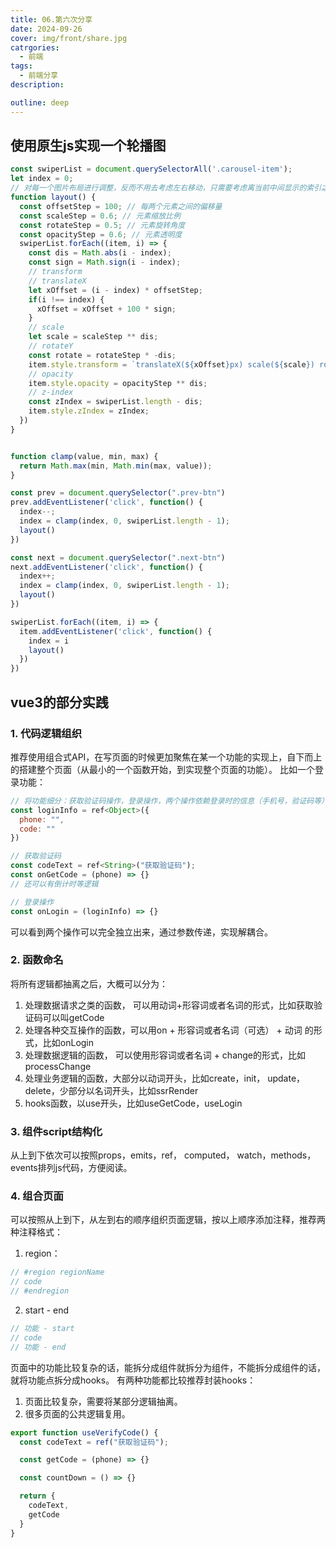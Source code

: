 ```yaml
---
title: 06.第六次分享
date: 2024-09-26
cover: img/front/share.jpg
catrgories:
  - 前端
tags:
  - 前端分享
description:

outline: deep
---
```


## 使用原生js实现一个轮播图

```javascript
const swiperList = document.querySelectorAll('.carousel-item');
let index = 0;
// 对每一个图片布局进行调整，反而不用去考虑左右移动，只需要考虑离当前中间显示的索引之间的距离，然后根据距离来调整图片的位置，旋转角度，缩放比例，透明度，z-index
function layout() {
  const offsetStep = 100; // 每两个元素之间的偏移量
  const scaleStep = 0.6; // 元素缩放比例
  const rotateStep = 0.5; // 元素旋转角度
  const opacityStep = 0.6; // 元素透明度
  swiperList.forEach((item, i) => {
    const dis = Math.abs(i - index);
    const sign = Math.sign(i - index);
    // transform
    // translateX
    let xOffset = (i - index) * offsetStep;
    if(i !== index) {
      xOffset = xOffset + 100 * sign;
    }
    // scale
    let scale = scaleStep ** dis;
    // rotateY
    const rotate = rotateStep * -dis;
    item.style.transform = `translateX(${xOffset}px) scale(${scale}) rotateY(${rotate}deg)`;
    // opacity
    item.style.opacity = opacityStep ** dis;
    // z-index
    const zIndex = swiperList.length - dis;
    item.style.zIndex = zIndex;
  })
}


function clamp(value, min, max) {
  return Math.max(min, Math.min(max, value));
}

const prev = document.querySelector(".prev-btn")
prev.addEventListener('click', function() {
  index--;
  index = clamp(index, 0, swiperList.length - 1);
  layout()
})

const next = document.querySelector(".next-btn")
next.addEventListener('click', function() {
  index++;
  index = clamp(index, 0, swiperList.length - 1);
  layout()
})

swiperList.forEach((item, i) => {
  item.addEventListener('click', function() {
    index = i
    layout()
  })
})
```

## vue3的部分实践

### 1. 代码逻辑组织
推荐使用组合式API，在写页面的时候更加聚焦在某一个功能的实现上，自下而上的搭建整个页面（从最小的一个函数开始，到实现整个页面的功能）。
比如一个登录功能：
```javascript
// 将功能细分：获取验证码操作，登录操作，两个操作依赖登录时的信息（手机号，验证码等）
const loginInfo = ref<Object>({
  phone: "",
  code: ""
})

// 获取验证码
const codeText = ref<String>("获取验证码");
const onGetCode = (phone) => {}
// 还可以有倒计时等逻辑

// 登录操作
const onLogin = (loginInfo) => {}
```
可以看到两个操作可以完全独立出来，通过参数传递，实现解耦合。

### 2. 函数命名
将所有逻辑都抽离之后，大概可以分为：
1. 处理数据请求之类的函数， 可以用动词+形容词或者名词的形式，比如获取验证码可以叫getCode
2. 处理各种交互操作的函数，可以用on + 形容词或者名词（可选） + 动词 的形式，比如onLogin
3. 处理数据逻辑的函数， 可以使用形容词或者名词 + change的形式，比如processChange
4. 处理业务逻辑的函数，大部分以动词开头，比如create，init， update， delete，少部分以名词开头，比如ssrRender
5. hooks函数，以use开头，比如useGetCode，useLogin

### 3. 组件script结构化
从上到下依次可以按照props，emits，ref， computed， watch，methods，events排列js代码，方便阅读。

### 4. 组合页面
可以按照从上到下，从左到右的顺序组织页面逻辑，按以上顺序添加注释，推荐两种注释格式：
1. region：
```javascript
// #region regionName
// code
// #endregion
```
2. start - end
```javascript
// 功能 - start
// code
// 功能 - end
```
页面中的功能比较复杂的话，能拆分成组件就拆分为组件，不能拆分成组件的话，就将功能点拆分成hooks。
有两种功能都比较推荐封装hooks：
1. 页面比较复杂，需要将某部分逻辑抽离。
2. 很多页面的公共逻辑复用。
```javascript
export function useVerifyCode() {
  const codeText = ref("获取验证码");

  const getCode = (phone) => {}

  const countDown = () => {}

  return {
    codeText,
    getCode
  }
}
```

